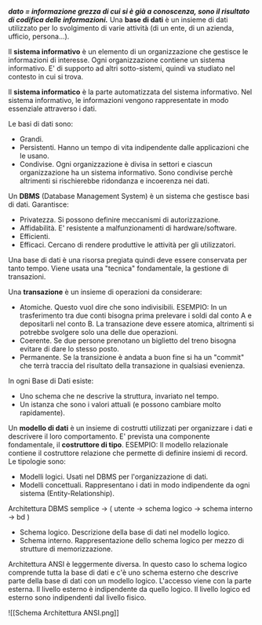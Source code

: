 ***dato = informazione grezza di cui si è già a conoscenza, sono il risultato di codifica delle informazioni.***
Una **base di dati** è un insieme di dati utilizzato per lo svolgimento di varie attività (di un ente, di un azienda, ufficio, persona...).

Il **sistema informativo** è un elemento di un organizzazione che gestisce le informazioni di interesse. Ogni organizzazione contiene un sistema informativo. E' di supporto ad altri sotto-sistemi, quindi va studiato nel contesto in cui si trova.

Il **sistema informatico** è la parte automatizzata del sistema informativo. Nel sistema informativo, le informazioni vengono rappresentate in modo essenziale attraverso i dati.

Le basi di dati sono:
- Grandi.
- Persistenti. Hanno un tempo di vita indipendente dalle applicazioni che le usano.
- Condivise. Ogni organizzazione è divisa in settori e ciascun organizzazione ha un sistema informativo. Sono condivise perchè altrimenti si rischierebbe ridondanza e incoerenza nei dati.
  
 Un **DBMS** (Database Management System) è un sistema che gestisce basi di dati.
 Garantisce:
- Privatezza. Si possono definire meccanismi di autorizzazione.
- Affidabilità. E' resistente a malfunzionamenti di hardware/software.
- Efficienti.
- Efficaci. Cercano di rendere produttive le attività per gli utilizzatori.

Una base di dati è una risorsa pregiata quindi deve essere conservata per tanto tempo. Viene usata una "tecnica" fondamentale, la gestione di transazioni.

Una **transazione** è un insieme di operazioni da considerare:
- Atomiche. Questo vuol dire che sono indivisibili. 
  ESEMPIO: In un trasferimento tra due conti bisogna prima prelevare i soldi dal conto A e depositarli nel conto B. La transazione deve essere atomica, altrimenti si potrebbe svolgere solo una delle due operazioni.
- Coerente. Se due persone prenotano un biglietto del treno bisogna evitare di dare lo stesso posto.
- Permanente. Se la transizione è andata a buon fine si ha un "commit" che terrà traccia del risultato della transazione in qualsiasi evenienza.

In ogni Base di Dati esiste:
- Uno schema che ne descrive la struttura, invariato nel tempo.
- Un istanza che sono i valori attuali (e possono cambiare molto rapidamente).

Un **modello di dati** è un insieme di costrutti utilizzati per organizzare i dati e descrivere il loro comportamento. E' prevista una componente fondamentale, il **costruttore di tipo**.
ESEMPIO: Il modello relazionale contiene il costruttore relazione che permette di definire insiemi di record. Le tipologie sono:
- Modelli logici. Usati nel DBMS per l'organizzazione di dati.
- Modelli concettuali. Rappresentano i dati in modo indipendente da ogni sistema (Entity-Relationship).

Architettura DBMS semplice -> ( utente -> schema logico -> schema interno -> bd )
- Schema logico. Descrizione della base di dati nel modello logico.
- Schema interno. Rappresentazione dello schema logico per mezzo di strutture di memorizzazione.

Architettura ANSI è leggermente diversa. In questo caso lo schema logico comprende tutta la base di dati e c'è uno schema esterno che descrive parte della base di dati con un modello logico. L'accesso viene con la parte esterna. Il livello esterno è indipendente da quello logico. Il livello logico ed esterno sono indipendenti dal livello fisico.

![[Schema Architettura ANSI.png]]






